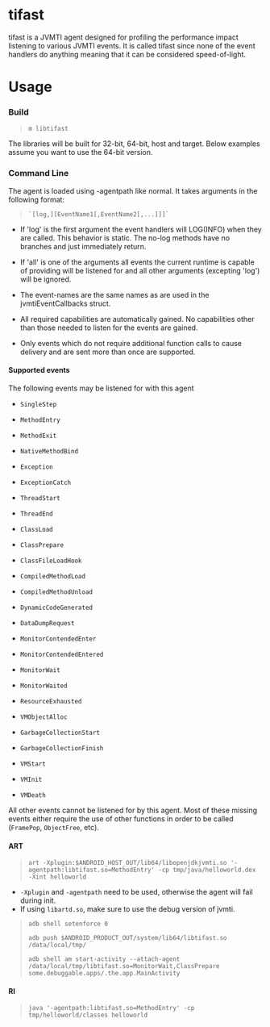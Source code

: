 # tifast

tifast is a JVMTI agent designed for profiling the performance impact listening
to various JVMTI events. It is called tifast since none of the event handlers do
anything meaning that it can be considered speed-of-light.

# Usage
### Build
>    `m libtifast`

The libraries will be built for 32-bit, 64-bit, host and target. Below examples
assume you want to use the 64-bit version.

### Command Line

The agent is loaded using -agentpath like normal. It takes arguments in the
following format:
>     `[log,][EventName1[,EventName2[,...]]]`

* If 'log' is the first argument the event handlers will LOG(INFO) when they are
  called. This behavior is static. The no-log methods have no branches and just
  immediately return.

* If 'all' is one of the arguments all events the current runtime is capable of
  providing will be listened for and all other arguments (excepting 'log') will
  be ignored.

* The event-names are the same names as are used in the jvmtiEventCallbacks
  struct.

* All required capabilities are automatically gained. No capabilities other than
  those needed to listen for the events are gained.

* Only events which do not require additional function calls to cause delivery
  and are sent more than once are supported.

#### Supported events

The following events may be listened for with this agent

* `SingleStep`

* `MethodEntry`

* `MethodExit`

* `NativeMethodBind`

* `Exception`

* `ExceptionCatch`

* `ThreadStart`

* `ThreadEnd`

* `ClassLoad`

* `ClassPrepare`

* `ClassFileLoadHook`

* `CompiledMethodLoad`

* `CompiledMethodUnload`

* `DynamicCodeGenerated`

* `DataDumpRequest`

* `MonitorContendedEnter`

* `MonitorContendedEntered`

* `MonitorWait`

* `MonitorWaited`

* `ResourceExhausted`

* `VMObjectAlloc`

* `GarbageCollectionStart`

* `GarbageCollectionFinish`

* `VMStart`

* `VMInit`

* `VMDeath`

All other events cannot be listened for by this agent. Most of these missing
events either require the use of other functions in order to be called
(`FramePop`, `ObjectFree`, etc).

#### ART
>    `art -Xplugin:$ANDROID_HOST_OUT/lib64/libopenjdkjvmti.so '-agentpath:libtifast.so=MethodEntry' -cp tmp/java/helloworld.dex -Xint helloworld`

* `-Xplugin` and `-agentpath` need to be used, otherwise the agent will fail during init.
* If using `libartd.so`, make sure to use the debug version of jvmti.

>    `adb shell setenforce 0`
>
>    `adb push $ANDROID_PRODUCT_OUT/system/lib64/libtifast.so /data/local/tmp/`
>
>    `adb shell am start-activity --attach-agent /data/local/tmp/libtifast.so=MonitorWait,ClassPrepare some.debuggable.apps/.the.app.MainActivity`

#### RI
>    `java '-agentpath:libtifast.so=MethodEntry' -cp tmp/helloworld/classes helloworld`

